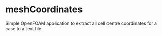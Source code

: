 # meshCoordinates
Simple OpenFOAM application to extract all cell centre coordinates for a case to a text file
